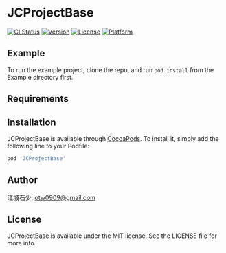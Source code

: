 # JCProjectBase

[![CI Status](https://img.shields.io/travis/otw0909@icloud.com/JCProjectBase.svg?style=flat)](https://travis-ci.org/otw0909@icloud.com/JCProjectBase)
[![Version](https://img.shields.io/cocoapods/v/JCProjectBase.svg?style=flat)](https://cocoapods.org/pods/JCProjectBase)
[![License](https://img.shields.io/cocoapods/l/JCProjectBase.svg?style=flat)](https://cocoapods.org/pods/JCProjectBase)
[![Platform](https://img.shields.io/cocoapods/p/JCProjectBase.svg?style=flat)](https://cocoapods.org/pods/JCProjectBase)

## Example

To run the example project, clone the repo, and run `pod install` from the Example directory first.

## Requirements

## Installation

JCProjectBase is available through [CocoaPods](https://cocoapods.org). To install
it, simply add the following line to your Podfile:

```ruby
pod 'JCProjectBase'
```

## Author

江城石少, otw0909@gmail.com

## License

JCProjectBase is available under the MIT license. See the LICENSE file for more info.

